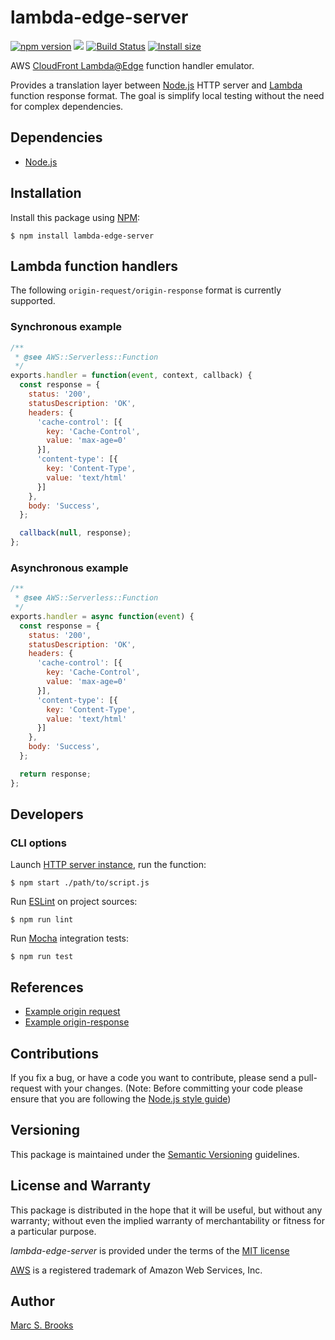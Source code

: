 # lambda-edge-server

[![npm version](https://badge.fury.io/js/lambda-edge-server.svg)](https://badge.fury.io/js/lambda-edge-server) [![](https://img.shields.io/npm/dm/lambda-edge-server.svg)](https://www.npmjs.com/package/lambda-edge-server) [![Build Status](https://api.travis-ci.com/lambda-lambda-lambda/lambda-edge-server.svg?branch=master)](https://app.travis-ci.com/github/lambda-lambda-lambda/lambda-edge-server) [![Install size](https://packagephobia.com/badge?p=@lambda-lambda-lambda/lambda-edge-server)](https://packagephobia.com/result?p=@lambda-lambda-lambda/lambda-edge-server)

AWS [CloudFront Lambda@Edge](https://docs.aws.amazon.com/lambda/latest/dg/lambda-edge.html) function handler emulator.

Provides a translation layer between [Node.js](https://nodejs.org) HTTP server and [Lambda](https://docs.aws.amazon.com/AmazonCloudFront/latest/DeveloperGuide/lambda-generating-http-responses.html) function response format.  The goal is simplify local testing without the need for complex dependencies.

## Dependencies

- [Node.js](https://nodejs.org)

## Installation

Install this package using [NPM](https://npmjs.com):

    $ npm install lambda-edge-server

## Lambda function handlers

The following `origin-request/origin-response` format is currently supported.

### Synchronous example

```javascript
/**
 * @see AWS::Serverless::Function
 */
exports.handler = function(event, context, callback) {
  const response = {
    status: '200',
    statusDescription: 'OK',
    headers: {
      'cache-control': [{
        key: 'Cache-Control',
        value: 'max-age=0'
      }],
      'content-type': [{
        key: 'Content-Type',
        value: 'text/html'
      }]
    },
    body: 'Success',
  };

  callback(null, response);
};
```

### Asynchronous example

```javascript
/**
 * @see AWS::Serverless::Function
 */
exports.handler = async function(event) {
  const response = {
    status: '200',
    statusDescription: 'OK',
    headers: {
      'cache-control': [{
        key: 'Cache-Control',
        value: 'max-age=0'
      }],
      'content-type': [{
        key: 'Content-Type',
        value: 'text/html'
      }]
    },
    body: 'Success',
  };

  return response;
};
```

## Developers

### CLI options

Launch [HTTP server instance](http://localhost:3000), run the function:

    $ npm start ./path/to/script.js

Run [ESLint](https://eslint.org/) on project sources:

    $ npm run lint

Run [Mocha](https://mochajs.org) integration tests:

    $ npm run test

## References

- [Example origin request](https://docs.aws.amazon.com/AmazonCloudFront/latest/DeveloperGuide/lambda-event-structure.html#example-origin-request)
- [Example origin-response](https://docs.aws.amazon.com/AmazonCloudFront/latest/DeveloperGuide/lambda-event-structure.html#lambda-event-structure-response)

## Contributions

If you fix a bug, or have a code you want to contribute, please send a pull-request with your changes. (Note: Before committing your code please ensure that you are following the [Node.js style guide](https://github.com/felixge/node-style-guide))

## Versioning

This package is maintained under the [Semantic Versioning](https://semver.org) guidelines.

## License and Warranty

This package is distributed in the hope that it will be useful, but without any warranty; without even the implied warranty of merchantability or fitness for a particular purpose.

_lambda-edge-server_ is provided under the terms of the [MIT license](http://www.opensource.org/licenses/mit-license.php)

[AWS](https://aws.amazon.com) is a registered trademark of Amazon Web Services, Inc.

## Author

[Marc S. Brooks](https://github.com/nuxy)
